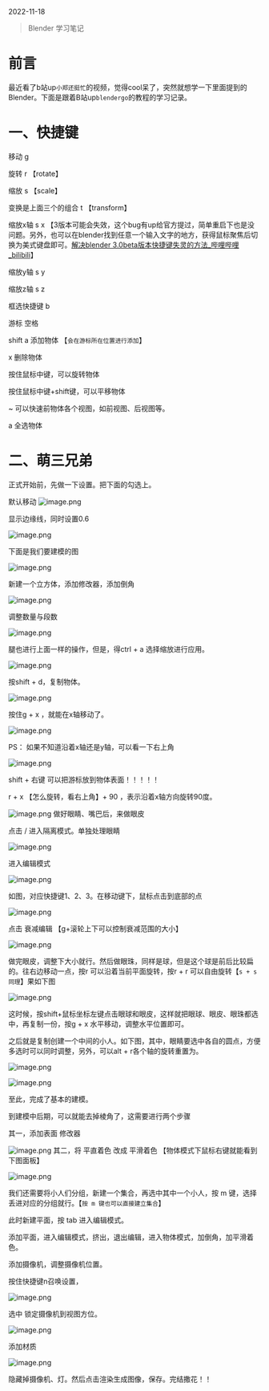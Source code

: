 2022-11-18
> Blender 学习笔记
# 前言
最近看了b站up`小郑还挺忙`的视频，觉得cool呆了，突然就想学一下里面提到的Blender。下面是跟着B站up`blendergo`的教程的学习记录。

# 一、快捷键
移动 g

旋转 r 【rotate】

缩放 s 【scale】

变换是上面三个的组合 t 【transform】

缩放x轴 s x 【3版本可能会失效，这个bug有up给官方提过，简单重启下也是没问题。另外，也可以在blender找到任意一个输入文字的地方，获得鼠标聚焦后切换为美式键盘即可。[解决blender 3.0beta版本快捷键失灵的方法_哔哩哔哩_bilibili](https://www.bilibili.com/video/BV1GR4y1b7pv/?spm_id_from=333.880.my_history.page.click&vd_source=9aab42de6453d89ff2a1518cbe145ee3)】

缩放y轴 s y

缩放z轴 s z

框选快捷键 b

游标 空格

shift a 添加物体 【`会在游标所在位置进行添加`】

x 删除物体

按住鼠标中键，可以旋转物体

按住鼠标中键+shift键，可以平移物体

~ 可以快速前物体各个视图，如前视图、后视图等。

a 全选物体

# 二、萌三兄弟

正式开始前，先做一下设置。把下面的勾选上。

默认移动
![image.png](https://p6-juejin.byteimg.com/tos-cn-i-k3u1fbpfcp/03fa3834fc2240068747b49d2e72448a~tplv-k3u1fbpfcp-watermark.image?)

显示边缘线，同时设置0.6

![image.png](https://p6-juejin.byteimg.com/tos-cn-i-k3u1fbpfcp/281bcca6f4ac462da620f9929ab3593d~tplv-k3u1fbpfcp-watermark.image?)

下面是我们要建模的图

![image.png](https://p6-juejin.byteimg.com/tos-cn-i-k3u1fbpfcp/40ad18bc203f47c8925eb91999015ed8~tplv-k3u1fbpfcp-watermark.image?)

新建一个立方体，添加修改器，添加倒角

![image.png](https://p9-juejin.byteimg.com/tos-cn-i-k3u1fbpfcp/2b754eee24dc4804b59b70aa2b6b1d15~tplv-k3u1fbpfcp-watermark.image?)

 调整数量与段数

![image.png](https://p3-juejin.byteimg.com/tos-cn-i-k3u1fbpfcp/a0b3607e8acf4201bac9364b9b77e6b3~tplv-k3u1fbpfcp-watermark.image?)

腿也进行上面一样的操作，但是，得ctrl + a 选择缩放进行应用。

![image.png](https://p6-juejin.byteimg.com/tos-cn-i-k3u1fbpfcp/2e8af3bd4d684003a1323e4917a419e1~tplv-k3u1fbpfcp-watermark.image?)

按shift + d，复制物体。

![image.png](https://p9-juejin.byteimg.com/tos-cn-i-k3u1fbpfcp/3b7f95539cd546e0b060b60df456287a~tplv-k3u1fbpfcp-watermark.image?)

按住g + x ，就能在x轴移动了。

![image.png](https://p9-juejin.byteimg.com/tos-cn-i-k3u1fbpfcp/fec2afe403a24a45a575f4aa23307085~tplv-k3u1fbpfcp-watermark.image?)

PS：
如果不知道沿着x轴还是y轴，可以看一下右上角

![image.png](https://p3-juejin.byteimg.com/tos-cn-i-k3u1fbpfcp/2c261f0397284b208d709f39a52ad3ef~tplv-k3u1fbpfcp-watermark.image?)

shift + 右键 可以把游标放到物体表面！！！！！

r + x 【怎么旋转，看右上角】+ 90 ，表示沿着x轴方向旋转90度。


![image.png](https://p1-juejin.byteimg.com/tos-cn-i-k3u1fbpfcp/eddaef04986847029b75fd9bc8515781~tplv-k3u1fbpfcp-watermark.image?)
做好眼睛、嘴巴后，来做眼皮

点击 / 进入隔离模式。单独处理眼睛

![image.png](https://p9-juejin.byteimg.com/tos-cn-i-k3u1fbpfcp/4b2a3012936f49f0beef3c1dac508088~tplv-k3u1fbpfcp-watermark.image?)

进入编辑模式

![image.png](https://p1-juejin.byteimg.com/tos-cn-i-k3u1fbpfcp/45b2c810f3aa4689b361cbdf4836eff7~tplv-k3u1fbpfcp-watermark.image?)

如图，对应快捷键1、2、3。在移动键下，鼠标点击到底部的点

![image.png](https://p3-juejin.byteimg.com/tos-cn-i-k3u1fbpfcp/525358c6285c4f959ffbd920794d013c~tplv-k3u1fbpfcp-watermark.image?)

点击 衰减编辑 【g+滚轮上下可以控制衰减范围的大小】
    
![image.png](https://p1-juejin.byteimg.com/tos-cn-i-k3u1fbpfcp/b3c806ec86024a1a8ccdff82cb76b2d6~tplv-k3u1fbpfcp-watermark.image?)

做完眼皮，调整下大小就行。然后做眼珠，同样是球，但是这个球是前后比较扁的。往右边移动一点，按r 可以沿着当前平面旋转，按r + r 可以自由旋转【`s + s 同理`】果如下图

![image.png](https://p3-juejin.byteimg.com/tos-cn-i-k3u1fbpfcp/d9aaaa5ffe6e4699a93dc942ba0d3d5a~tplv-k3u1fbpfcp-watermark.image?)

这时候，按shift+鼠标坐标左键点击眼球和眼皮，这样就把眼球、眼皮、眼珠都选中，再复制一份，按g + x 水平移动，调整水平位置即可。

之后就是复制创建一个中间的小人。如下图，其中，眼睛要选中各自的圆点，方便多选时可以同时调整，另外，可以alt + r各个轴的旋转重置为。

![image.png](https://p3-juejin.byteimg.com/tos-cn-i-k3u1fbpfcp/d038502b29354be1a946909559910678~tplv-k3u1fbpfcp-watermark.image?)

![image.png](https://p9-juejin.byteimg.com/tos-cn-i-k3u1fbpfcp/7193df8a47fc438e8ccf5c351fdcdf10~tplv-k3u1fbpfcp-watermark.image?)

至此，完成了基本的建模。

到建模中后期，可以就能去掉棱角了，这需要进行两个步骤

其一，添加表面 修改器

![image.png](https://p1-juejin.byteimg.com/tos-cn-i-k3u1fbpfcp/96f55156aab640c5b2d0e720952d52cb~tplv-k3u1fbpfcp-watermark.image?)
其二，将 平直着色 改成 平滑着色 【物体模式下鼠标右键就能看到下图面板】

![image.png](https://p6-juejin.byteimg.com/tos-cn-i-k3u1fbpfcp/99c1ece449234e7a8759107830a1348e~tplv-k3u1fbpfcp-watermark.image?)

我们还需要将小人们分组，新建一个集合，再选中其中一个小人，按 m 键，选择丢进对应的分组就行。【`按 m 键也可以直接建立集合`】

此时新建平面，按 tab 进入编辑模式。

添加平面，进入编辑模式，挤出，退出编辑，进入物体模式，加倒角，加平滑着色。

添加摄像机，调整摄像机位置。

按住快捷键n召唤设置，

![image.png](https://p9-juejin.byteimg.com/tos-cn-i-k3u1fbpfcp/18decee159af483da4b39adecf469771~tplv-k3u1fbpfcp-watermark.image?)

选中 锁定摄像机到视图方位。

![image.png](https://p9-juejin.byteimg.com/tos-cn-i-k3u1fbpfcp/b62914ead2cd403eb92ad7064f91ccda~tplv-k3u1fbpfcp-watermark.image?)


添加材质

![image.png](https://p9-juejin.byteimg.com/tos-cn-i-k3u1fbpfcp/19c3eefe5c994fa292ff7aff911aae75~tplv-k3u1fbpfcp-watermark.image?)

隐藏掉摄像机、灯。然后点击渲染生成图像，保存。完结撒花！！
